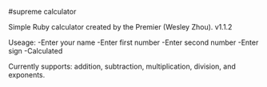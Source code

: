 #supreme calculator

Simple Ruby calculator created by the Premier (Wesley Zhou). v1.1.2

Useage:
-Enter your name
-Enter first number
-Enter second number
-Enter sign
-Calculated

Currently supports: addition, subtraction, multiplication, division, and exponents.
